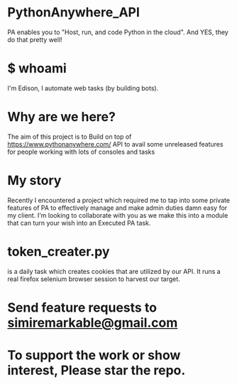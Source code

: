 # PythonAnywhere_API
PA enables you to "Host, run, and code Python in the cloud". And YES, they do that pretty well!

#  $ whoami
I'm Edison, I automate web tasks (by building bots).

# Why are we here?
The aim of this project is to Build on top of https://www.pythonanywhere.com/ API to avail some unreleased features for people working with lots of consoles and tasks

# My story
Recently I encountered a project which required me to tap into some private features of PA to effectively manage and make admin duties damn easy for my client. I'm looking to collaborate with you as we make this into a module that can turn your wish into an Executed PA task.

# token_creater.py
is a daily task which creates cookies that are utilized by our API. It runs a real firefox selenium browser session to harvest our target.

# Send feature requests to simiremarkable@gmail.com

# To support the work or show interest, Please star the repo.
